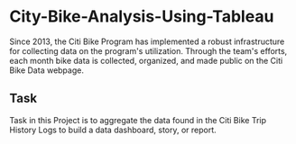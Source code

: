 # City-Bike-Analysis-Using-Tableau

Since 2013, the Citi Bike Program has implemented a robust infrastructure for collecting data on the program's utilization. Through the team's efforts, each month bike data is collected, organized, and made public on the Citi Bike Data webpage.

## Task

Task in this Project is to aggregate the data found in the Citi Bike Trip History Logs to build a data dashboard, story, or report. 

